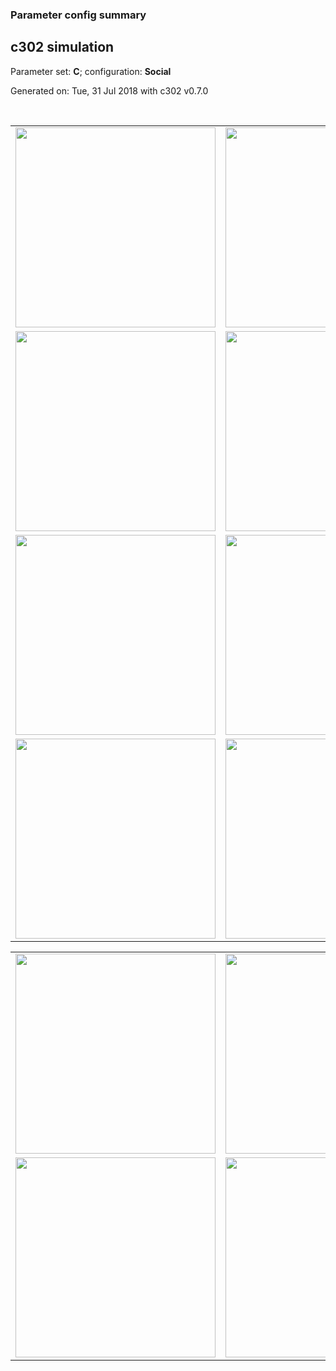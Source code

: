 ### Parameter config summary 
<h2>c302 simulation</h2>
<p>Parameter set: <b>C</b>; configuration: <b>Social</b></p>
<p>Generated on: Tue, 31 Jul 2018 with c302 v0.7.0</p><br/>
<table>

<tr>
  <td><a href="images/neurons_C_Social.png"><img alt=" " src="images/neurons_C_Social.png" height="320"/></a></td>
  <td><a href="images/traces_neuron_Social_C.png"><img alt=" " src="images/traces_neuron_Social_C.png" height="320"/></a></td>
</tr>

<tr>
  <td><a href="images/neuron_activity_C_Social.png"><img alt=" " src="images/neuron_activity_C_Social.png" height="320"/></a></td>
  <td><a href="images/traces_neuron_activity_Social_C.png"><img alt=" " src="images/traces_neuron_activity_Social_C.png" height="320"/></a></td>
</tr>

<tr>
  <td><a href="images/muscles_C_Social.png"><img alt=" " src="images/muscles_C_Social.png" height="320"/></a></td>
  <td><a href="images/traces_muscles_Social_C.png"><img alt=" " src="images/traces_muscles_Social_C.png" height="320"/></a></td>
</tr>

<tr>
  <td><a href="images/muscle_activity_C_Social.png"><img alt=" " src="images/muscle_activity_C_Social.png" height="320"/></a></td>
  <td><a href="images/traces_muscles_activity_Social_C.png"><img alt=" " src="images/traces_muscles_activity_Social_C.png" height="320"/></a></td>
</tr>
</table>
<table>

<tr><td><a href="images/c302_C_Social_exc_to_neurons.png"><img alt=" " src="images/c302_C_Social_exc_to_neurons.png" height="320"/></a></td>

  <td><a href="images/c302_C_Social_inh_to_neurons.png"><img alt=" " src="images/c302_C_Social_inh_to_neurons.png" height="320"/></a></td>

  <td><a href="images/c302_C_Social_elec_neurons_neurons.png"><img alt=" " src="images/c302_C_Social_elec_neurons_neurons.png" height="320"/></a></td></tr>

<tr><td><a href="images/c302_C_Social_exc_to_muscles.png"><img alt=" " src="images/c302_C_Social_exc_to_muscles.png" height="320"/></a></td>

  <td><a href="images/c302_C_Social_inh_to_muscles.png"><img alt=" " src="images/c302_C_Social_inh_to_muscles.png" height="320"/></a></td></tr>
</table>
